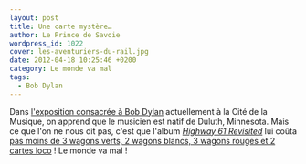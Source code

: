 ```yaml
---
layout: post
title: Une carte mystère…
author: Le Prince de Savoie
wordpress_id: 1022
cover: les-aventuriers-du-rail.jpg
date: 2012-04-18 10:25:46 +0200
category: Le monde va mal
tags:
  - Bob Dylan
---
```


Dans [l'exposition consacrée à Bob Dylan][1] actuellement à la Cité de la
Musique, on apprend que le musicien est natif de Duluth, Minnesota. Mais ce que
l'on ne nous dit pas, c'est que l'album [_Highway 61 Revisited_][2] lui coûta
[pas moins de 3 wagons verts, 2 wagons blancs, 3 wagons rouges et 2 cartes
loco][3] ! Le monde va mal !

[1]:
  https://web.archive.org/web/20120427103553/http://www.citedelamusique.fr/minisites/1203_dylan/index.aspx
  "Bob Dylan, l'explosion Rock 61-66 à la Cité de la Musique"
[2]: https://album.link/fr/i/201281514 "Bob Dylan - Highway 61 Revisited"
[3]:
  https://www.google.com/search?q=les+aventuriers+du+rail&tbm=isch
  "Images du jeu de société Les Aventuriers du Rail"
